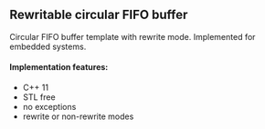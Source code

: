 ## Rewritable circular FIFO buffer

Circular FIFO buffer template with rewrite mode. Implemented for embedded systems.

#### Implementation features:
- C++ 11
- STL free
- no exceptions
- rewrite or non-rewrite modes